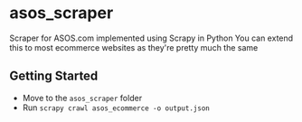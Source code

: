 # asos_scraper
Scraper for ASOS.com implemented using Scrapy in Python
You can extend this to most ecommerce websites as they're pretty much the same

## Getting Started
* Move to the `asos_scraper` folder
* Run `scrapy crawl asos_ecommerce -o output.json`
